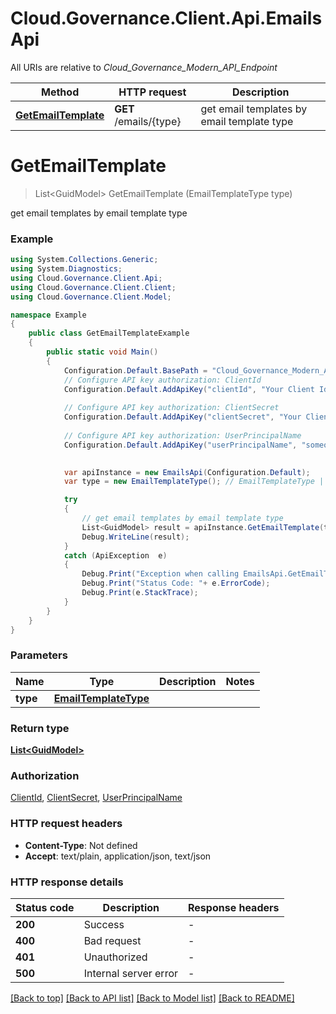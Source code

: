 # Cloud.Governance.Client.Api.EmailsApi

All URIs are relative to *Cloud_Governance_Modern_API_Endpoint*

Method | HTTP request | Description
------------- | ------------- | -------------
[**GetEmailTemplate**](EmailsApi.md#getemailtemplate) | **GET** /emails/{type} | get email templates by email template type


<a name="getemailtemplate"></a>
# **GetEmailTemplate**
> List&lt;GuidModel&gt; GetEmailTemplate (EmailTemplateType type)

get email templates by email template type

### Example
```csharp
using System.Collections.Generic;
using System.Diagnostics;
using Cloud.Governance.Client.Api;
using Cloud.Governance.Client.Client;
using Cloud.Governance.Client.Model;

namespace Example
{
    public class GetEmailTemplateExample
    {
        public static void Main()
        {
            Configuration.Default.BasePath = "Cloud_Governance_Modern_API_Endpoint";
            // Configure API key authorization: ClientId
            Configuration.Default.AddApiKey("clientId", "Your Client Id");
            
            // Configure API key authorization: ClientSecret
            Configuration.Default.AddApiKey("clientSecret", "Your Client Secret");
            
            // Configure API key authorization: UserPrincipalName
            Configuration.Default.AddApiKey("userPrincipalName", "someone@example.com");
            

            var apiInstance = new EmailsApi(Configuration.Default);
            var type = new EmailTemplateType(); // EmailTemplateType | 

            try
            {
                // get email templates by email template type
                List<GuidModel> result = apiInstance.GetEmailTemplate(type);
                Debug.WriteLine(result);
            }
            catch (ApiException  e)
            {
                Debug.Print("Exception when calling EmailsApi.GetEmailTemplate: " + e.Message );
                Debug.Print("Status Code: "+ e.ErrorCode);
                Debug.Print(e.StackTrace);
            }
        }
    }
}
```

### Parameters

Name | Type | Description  | Notes
------------- | ------------- | ------------- | -------------
 **type** | [**EmailTemplateType**](EmailTemplateType.md)|  | 

### Return type

[**List&lt;GuidModel&gt;**](GuidModel.md)

### Authorization

[ClientId](../README.md#ClientId), [ClientSecret](../README.md#ClientSecret), [UserPrincipalName](../README.md#UserPrincipalName)

### HTTP request headers

 - **Content-Type**: Not defined
 - **Accept**: text/plain, application/json, text/json

### HTTP response details
| Status code | Description | Response headers |
|-------------|-------------|------------------|
| **200** | Success |  -  |
| **400** | Bad request |  -  |
| **401** | Unauthorized |  -  |
| **500** | Internal server error |  -  |

[[Back to top]](#) [[Back to API list]](../README.md#documentation-for-api-endpoints) [[Back to Model list]](../README.md#documentation-for-models) [[Back to README]](../README.md)

